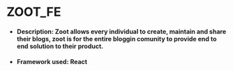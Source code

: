 # ZOOT_FE

* #### Description: Zoot allows every individual to create, maintain and share their blogs, zoot is for the entire bloggin comunity to provide end to end solution to their product.
* #### Framework used: React
